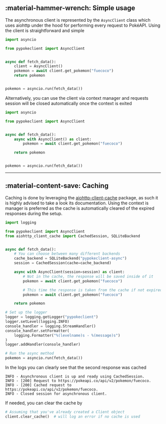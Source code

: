 ## :material-hammer-wrench: Simple usage
The asynchronous client is represented by the `AsyncClient` class which uses aiohttp under the hood for performing every request to PokéAPI. Using the client is straightforward and simple
```python
import asyncio

from pypokeclient import AsyncClient


async def fetch_data():
    client = AsyncClient()
    pokemon = await client.get_pokemon("fuecoco")
    return pokemon


pokemon = asyncio.run(fetch_data())
```

Alternatively, you can use the client via context manager and requests session will be closed automatically once the context is exited
```python
import asyncio

from pypokeclient import AsyncClient


async def fetch_data():
    async with AsyncClient() as client:
        pokemon = await client.get_pokemon("fuecoco")

    return pokemon


pokemon = asyncio.run(fetch_data())
```

---

## :material-content-save: Caching
Caching is done by leveraging the [aiohttp-client-cache](https://aiohttp-client-cache.readthedocs.io/en/stable/index.html) package, as such it is highly advised to take a look its documentation. Using the context is manager is preferred as the cache is automatically cleared of the expired responses during the setup.

```python
import logging

from pypokeclient import AsyncClient
from aiohttp_client_cache import CachedSession, SQLiteBackend


async def fetch_data():
    # You can choose between many different backends
    cache_backend = SQLiteBackend("pypokeclient-async")
    session = CachedSession(cache=cache_backend)

    async with AsyncClient(session=session) as client:
        # Not in the cache, the response will be saved inside of it
        pokemon = await client.get_pokemon("fuecoco")

        # This time the response is taken from the cache if not expired
        pokemon = await client.get_pokemon("fuecoco")

    return pokemon

# Set up the logger
logger = logging.getLogger("pypokeclient")
logger.setLevel(logging.INFO)
console_handler = logging.StreamHandler()
console_handler.setFormatter(
    logging.Formatter("%(levelname)s - %(message)s")
)
logger.addHandler(console_handler)

# Run the async method
pokemon = asyncio.run(fetch_data())
```

In the logs you can clearly see that the second response was cached
```
INFO - Asynchronous client is up and ready using CachedSession.
INFO - [200] Request to https://pokeapi.co/api/v2/pokemon/fuecoco.
INFO - [200] Cached request to https://pokeapi.co/api/v2/pokemon/fuecoco.
INFO - Closed session for asynchronous client.
```

If needed, you can clear the cache by
```python
# Assuming that you've already created a Client object
client.clear_cache()  # will log an error if no cache is used
```
